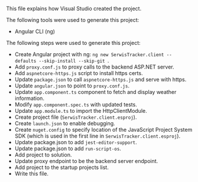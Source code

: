 This file explains how Visual Studio created the project.

The following tools were used to generate this project:
- Angular CLI (ng)

The following steps were used to generate this project:
- Create Angular project with ng: `ng new SerwisTracker.client --defaults --skip-install --skip-git `.
- Add `proxy.conf.js` to proxy calls to the backend ASP.NET server.
- Add `aspnetcore-https.js` script to install https certs.
- Update `package.json` to call `aspnetcore-https.js` and serve with https.
- Update `angular.json` to point to `proxy.conf.js`.
- Update `app.component.ts` component to fetch and display weather information.
- Modify `app.component.spec.ts` with updated tests.
- Update `app.module.ts` to import the HttpClientModule.
- Create project file (`SerwisTracker.client.esproj`).
- Create `launch.json` to enable debugging.
- Create `nuget.config` to specify location of the JavaScript Project System SDK (which is used in the first line in `SerwisTracker.client.esproj`).
- Update package.json to add `jest-editor-support`.
- Update package.json to add `run-script-os`.
- Add project to solution.
- Update proxy endpoint to be the backend server endpoint.
- Add project to the startup projects list.
- Write this file.
